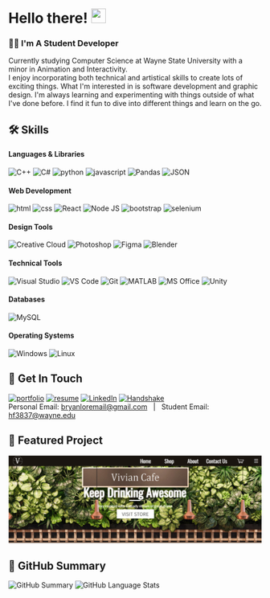 # Hello there! <img src="https://media.giphy.com/media/hvRJCLFzcasrR4ia7z/giphy.gif" width="29px" height="29px">
### 👨‍🎓 I'm A Student Developer
Currently studying Computer Science at Wayne State University with a minor in Animation and Interactivity.  
I enjoy incorporating both technical and artistical skills to create lots of exciting things. What I'm interested in is software development and graphic design. I'm always learning and experimenting with things outside of what I've done before. I find it fun to dive into different things and learn on the go. 
   
<!------------------------------------------------------------------------------------------------------------------------------------------------->
## 🛠️ Skills  
#### Languages & Libraries  
![C++](https://img.shields.io/badge/C%2B%2B-00589d?style=for-the-badge&logo=C%2B%2B&logoColor=white)
![C#](https://img.shields.io/badge/C%23-9f74da?style=for-the-badge&logo=C+sharp&logoColor=white)
![python](https://img.shields.io/badge/Python-FFD43B?style=for-the-badge&logo=python&logoColor=blue)
![javascript](https://img.shields.io/badge/JavaScript-323330?style=for-the-badge&logo=javascript&logoColor=F7DF1E)
![Pandas](https://img.shields.io/badge/Pandas-2C2D72?style=for-the-badge&logo=pandas&logoColor=white)
![JSON](https://img.shields.io/badge/json-5E5C5C?style=for-the-badge&logo=json&logoColor=white)

#### Web Development
![html](https://img.shields.io/badge/HTML5-E34F26?style=for-the-badge&logo=html5&logoColor=white)
![css](https://img.shields.io/badge/CSS3-1572B6?style=for-the-badge&logo=css3&logoColor=white)
![React](https://img.shields.io/badge/React-303031?style=for-the-badge&logo=React)
![Node JS](https://img.shields.io/badge/Node.js-339933?style=for-the-badge&logo=nodedotjs&logoColor=white)
![bootstrap](https://img.shields.io/badge/Bootstrap-563D7C?style=for-the-badge&logo=bootstrap&logoColor=white)
![selenium](https://img.shields.io/badge/selenium-00b400?style=for-the-badge&logo=selenium&logoColor=white)

#### Design Tools  
![Creative Cloud](https://img.shields.io/badge/Creative_Cloud-ff8f00?style=for-the-badge&logo=Adobe+Creative+Cloud&logoColor=white)
![Photoshop](https://img.shields.io/badge/Photoshop-263C89?style=for-the-badge&logo=Adobe+Photoshop&logoColor=white)
![Figma](https://img.shields.io/badge/figma-000000?style=for-the-badge&logo=figma&logoColor=white)
![Blender](https://img.shields.io/badge/Blender-FB8100?style=for-the-badge&logo=Blender&logoColor=white)

#### Technical Tools
![Visual Studio](https://img.shields.io/badge/Visual_Studio-813FA2?style=for-the-badge&logo=Visual+Studio)
![VS Code](https://img.shields.io/badge/VS_Code-3C80C1?style=for-the-badge&logo=Visual+Studio+Code)
![Git](https://img.shields.io/badge/GIT-E44C30?style=for-the-badge&logo=git&logoColor=white)
![MATLAB](https://img.shields.io/badge/MATLAB-0B7AB4?style=for-the-badge&logo=matomo)
![MS Office](https://img.shields.io/badge/MS_Office-eb3d01?style=for-the-badge&logo=Microsoft+Office&logoColor=white)
![Unity](https://img.shields.io/badge/Unity-25385C?style=for-the-badge&logo=Unity)

#### Databases
![MySQL](https://img.shields.io/badge/MySQL-005C84?style=for-the-badge&logo=mysql&logoColor=white)  

#### Operating Systems
![Windows](https://img.shields.io/badge/Windows-0078D6?style=for-the-badge&logo=windows&logoColor=white)
![Linux](https://img.shields.io/badge/_Linux-FFD235?style=for-the-badge&logo=Linux&logoColor=black)
  
<!------------------------------------------------------------------------------------------------------------------------------------------------->
## 🔗 Get In Touch 
[![portfolio](https://img.shields.io/badge/Portfolio-5340ff?style=for-the-badge&logo=Google-chrome&logoColor=white)](https://bryanlor.webflow.io/)
[![resume](https://img.shields.io/badge/Resume-4285F4?style=for-the-badge&logo=read-the-docs&logoColor=white)](Bryan_Lor_Resume_2022.pdf)
[![LinkedIn](https://img.shields.io/badge/LinkedIn-0c64c5?style=for-the-badge&logo=linkedin&logoColor=white)](https://www.linkedin.com/in/bryan-lor/)
[![Handshake](https://img.shields.io/badge/Handshake-ff1616?style=for-the-badge&logo=handshake&logoColor=white)](https://app.joinhandshake.com/stu/users/32925718)  
Personal Email: bryanloremail@gmail.com &nbsp;  | &nbsp;  Student Email: hf3837@wayne.edu  
  
<!------------------------------------------------------------------------------------------------------------------------------------------------->
## 🌟 Featured Project
[![Vivian Cafe](https://github.com/Bryan-Lor/Vivian-Cafe/blob/main/images/viviancafe_banner.PNG)](https://github.com/Bryan-Lor/Vivian-Cafe)
  
<!------------------------------------------------------------------------------------------------------------------------------------------------->
## 📝 GitHub Summary
![GitHub Summary](https://github-readme-stats.vercel.app/api?username=Bryan-Lor&theme=transparent&show_icons=true&hide_border=true&count_private=true)
![GitHub Language Stats](https://github-readme-stats.vercel.app/api/top-langs/?username=Bryan-Lor&theme=transparent&show_icons=true&hide_border=true&layout=compact) 

<!---
![GitHub Trophies](https://github-profile-trophy.vercel.app/?username=Bryan-Lor)
--->
  
  
<!---
![GitHub](https://img.shields.io/badge/GitHub-000000?style=for-the-badge&logo=GitHub&logoColor=white)
--->
